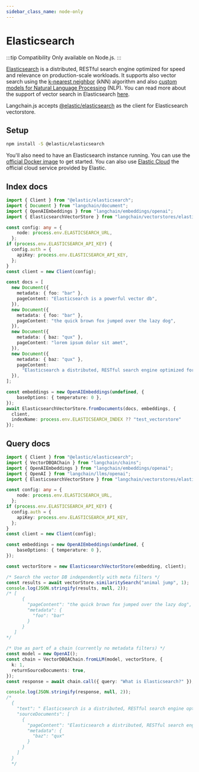 ```yaml
---
sidebar_class_name: node-only
---
```


# Elasticsearch

:::tip Compatibility
Only available on Node.js.
:::

[Elasticsearch](https://github.com/elastic/elasticsearch) is a distributed, RESTful search engine optimized for speed and relevance on production-scale workloads. It supports also vector search using the [k-nearest neighbor](https://en.wikipedia.org/wiki/K-nearest_neighbors_algorithm) (kNN) algorithm and also [custom models for Natural Language Processing](https://www.elastic.co/blog/how-to-deploy-nlp-text-embeddings-and-vector-search) (NLP).
You can read more about the support of vector search in Elasticsearch [here](https://www.elastic.co/guide/en/elasticsearch/reference/current/knn-search.html).

Langchain.js accepts [@elastic/elasticsearch](https://github.com/elastic/elasticsearch-js) as the client for Elasticsearch vectorstore.

## Setup

```bash npm2yarn
npm install -S @elastic/elasticsearch
```

You'll also need to have an Elasticsearch instance running. You can use the [official Docker image](https://www.elastic.co/guide/en/elasticsearch/reference/current/docker.html) to get started. You can also use [Elastic Cloud](https://www.elastic.co/cloud/)
the official cloud service provided by Elastic.

## Index docs

```typescript
import { Client } from "@elastic/elasticsearch";
import { Document } from "langchain/document";
import { OpenAIEmbeddings } from "langchain/embeddings/openai";
import { ElasticsearchVectorStore } from "langchain/vectorstores/elasticsearch";

const config: any = {
    node: process.env.ELASTICSEARCH_URL,
  };
if (process.env.ELASTICSEARCH_API_KEY) {
  config.auth = {
    apiKey: process.env.ELASTICSEARCH_API_KEY,
  };
}
const client = new Client(config);

const docs = [
  new Document({
    metadata: { foo: "bar" },
    pageContent: "Elasticsearch is a powerful vector db",
  }),
  new Document({
    metadata: { foo: "bar" },
    pageContent: "the quick brown fox jumped over the lazy dog",
  }),
  new Document({
    metadata: { baz: "qux" },
    pageContent: "lorem ipsum dolor sit amet",
  }),
  new Document({
    metadata: { baz: "qux" },
    pageContent:
      "Elasticsearch a distributed, RESTful search engine optimized for speed and relevance on production-scale workloads.",
  }),
];

const embeddings = new OpenAIEmbeddings(undefined, {
    baseOptions: { temperature: 0 },
});
await ElasticsearchVectorStore.fromDocuments(docs, embeddings, {
  client,
  indexName: process.env.ELASTICSEARCH_INDEX ?? "test_vectorstore"
});
```

## Query docs

```typescript
import { Client } from "@elastic/elasticsearch";
import { VectorDBQAChain } from "langchain/chains";
import { OpenAIEmbeddings } from "langchain/embeddings/openai";
import { OpenAI } from "langchain/llms/openai";
import { ElasticsearchVectorStore } from "langchain/vectorstores/elasticsearch";

const config: any = {
    node: process.env.ELASTICSEARCH_URL,
  };
if (process.env.ELASTICSEARCH_API_KEY) {
  config.auth = {
    apiKey: process.env.ELASTICSEARCH_API_KEY,
  };
}
const client = new Client(config);

const embeddings = new OpenAIEmbeddings(undefined, {
    baseOptions: { temperature: 0 },
});

const vectorStore = new ElasticsearchVectorStore(embedding, client);

/* Search the vector DB independently with meta filters */
const results = await vectorStore.similaritySearch("animal jump", 1);
console.log(JSON.stringify(results, null, 2));
/* [
      {
        "pageContent": "the quick brown fox jumped over the lazy dog",
        "metadata": {
          "foo": "bar"
        }
      }
   ]
*/

/* Use as part of a chain (currently no metadata filters) */
const model = new OpenAI();
const chain = VectorDBQAChain.fromLLM(model, vectorStore, {
  k: 1,
  returnSourceDocuments: true,
});
const response = await chain.call({ query: "What is Elasticsearch?" });

console.log(JSON.stringify(response, null, 2));
/* 
  {
    "text": " Elasticsearch is a distributed, RESTful search engine optimized for speed and relevance on production-scale workloads.",
    "sourceDocuments": [
      {
        "pageContent": "Elasticsearch a distributed, RESTful search engine optimized for speed and relevance on production-scale workloads.",
        "metadata": {
          "baz": "qux"
        }
      }
    ]
  }
  */
```
